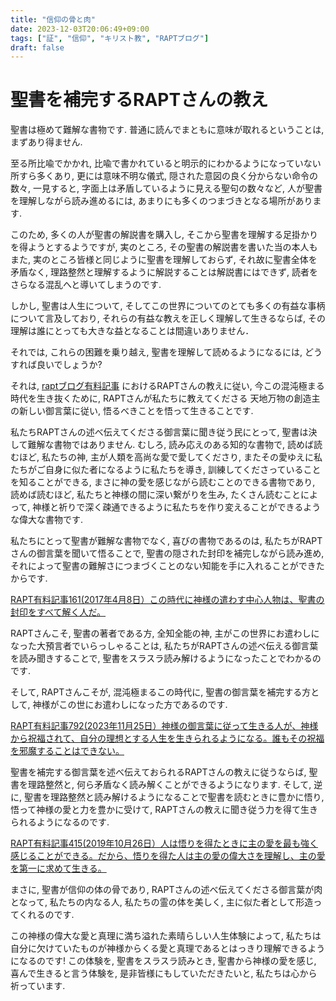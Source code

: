```yaml
---
title: "信仰の骨と肉"
date: 2023-12-03T20:06:49+09:00
tags: ["証", "信仰", "キリスト教", "RAPTブログ"]
draft: false
---
```


# 聖書を補完するRAPTさんの教え
聖書は極めて難解な書物です. 
普通に読んでまともに意味が取れるということは, まずあり得ません.

至る所比喩でかかれ, 比喩で書かれていると明示的にわかるようになっていない所すら多くあり,
更には意味不明な儀式, 隠された意図の良く分からない命令の数々, 一見すると, 
字面上は矛盾しているように見える聖句の数々など, 人が聖書を理解しながら読み進めるには,
あまりにも多くのつまづきとなる場所があります. 

このため, 多くの人が聖書の解説書を購入し, そこから聖書を理解する足掛かりを得ようとするようですが,
実のところ, その聖書の解説書を書いた当の本人もまた, 実のところ皆様と同じように聖書を理解しておらず,
それ故に聖書全体を矛盾なく, 理路整然と理解するように解説することは解説書にはできず,
読者をさらなる混乱へと導いてしまうのです. 

しかし, 聖書は人生について, そしてこの世界についてのとても多くの有益な事柄について言及しており,
それらの有益な教えを正しく理解して生きるならば, その理解は誰にとっても大きな益となることは間違いありません．  

それでは, これらの困難を乗り越え, 聖書を理解して読めるようになるには, どうすれば良いでしょうか?

それは, [raptブログ有料記事](<https://rapt-neo.com/?page_id=30947>)
におけるRAPTさんの教えに従い, 今この混沌極まる時代を生き抜くために, RAPTさんが私たちに教えてくださる
天地万物の創造主の新しい御言葉に従い, 悟るべきことを悟って生きることです. 

私たちRAPTさんの述べ伝えてくださる御言葉に聞き従う民にとって, 聖書は決して難解な書物ではありません.
むしろ, 読み応えのある知的な書物で, 読めば読むほど, 私たちの神, 主が人類を高尚な愛で愛してくださり,
またその愛ゆえに私たちがご自身に似た者になるように私たちを導き, 訓練してくださっていることを知ることができる,
まさに神の愛を感じながら読むことのできる書物であり, 
読めば読むほど, 私たちと神様の間に深い繋がりを生み, たくさん読むことによって, 
神様と祈りで深く疎通できるように私たちを作り変えることができるような偉大な書物です.  

私たちにとって聖書が難解な書物でなく, 喜びの書物であるのは, 
私たちがRAPTさんの御言葉を聞いて悟ることで, 聖書の隠された封印を補完しながら読み進め,
それによって聖書の難解さにつまづくことのない知能を手に入れることができたからです. 

[RAPT有料記事161(2017年4月8日）この時代に神様の遣わす中心人物は、聖書の封印をすべて解く人だ。](https://rapt-neo.com/?p=43013)

RAPTさんこそ, 聖書の著者である方, 全知全能の神, 主がこの世界にお遣わしになった大預言者でいらっしゃることは,
私たちがRAPTさんの述べ伝える御言葉を読み聞きすることで, 聖書をスラスラ読み解けるようになったことでわかるのです. 

そして, RAPTさんこそが, 混沌極まるこの時代に, 聖書の御言葉を補完する方として,
神様がこの世にお遣わしになった方であるのです. 

[RAPT有料記事792(2023年11月25日）神様の御言葉に従って生きる人が、神様から祝福されて、自分の理想とする人生を生きられるようになる。誰もその祝福を邪魔することはできない。](https://rapt-neo.com/?p=59092)

聖書を補完する御言葉を述べ伝えておられるRAPTさんの教えに従うならば, 聖書を理路整然と,
何ら矛盾なく読み解くことができるようになります. そして, 逆に, 
聖書を理路整然と読み解けるようになることで聖書を読むときに豊かに悟り, 悟って神様の愛と力を豊かに受けて,
RAPTさんの教えに聞き従う力を得て生きられるようになるのです. 

[RAPT有料記事415(2019年10月26日）人は悟りを得たときに主の愛を最も強く感じることができる。だから、悟りを得た人は主の愛の偉大さを理解し、主の愛を第一に求めて生きる。](https://rapt-neo.com/?p=51849)

まさに, 聖書が信仰の体の骨であり, RAPTさんの述べ伝えてくださる御言葉が肉となって, 
私たちの内なる人, 私たちの霊の体を美しく, 主に似た者として形造ってくれるのです. 

この神様の偉大な愛と真理に満ち溢れた素晴らしい人生体験によって,
私たちは自分に欠けていたものが神様からくる愛と真理であるとはっきり理解できるようになるのです!
この体験を, 聖書をスラスラ読みとき, 聖書から神様の愛を感じ, 喜んで生きると言う体験を,
是非皆様にもしていただきたいと, 私たちは心から祈っています.